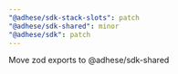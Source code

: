```yaml
---
"@adhese/sdk-stack-slots": patch
"@adhese/sdk-shared": minor
"@adhese/sdk": patch
---
```


Move zod exports to @adhese/sdk-shared

